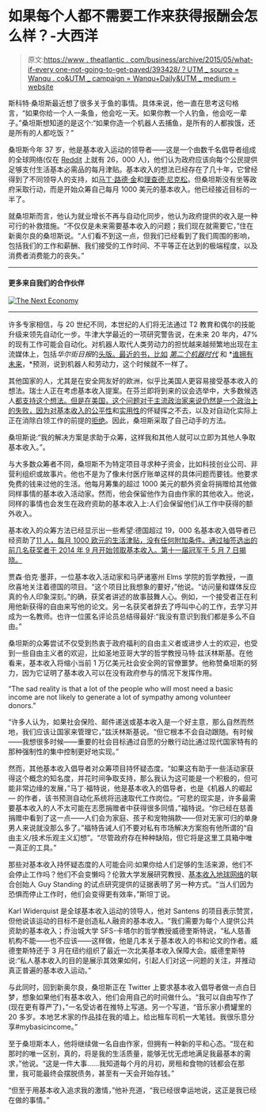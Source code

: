 # 如果每个人都不需要工作来获得报酬会怎么样？-大西洋

> 原文:[https://www . theatlantic . com/business/archive/2015/05/what-if-every one-not-going-to-get-payed/393428/？UTM _ source = Wanqu . co&UTM _ campaign = Wanqu+Daily&UTM _ medium = website](https://www.theatlantic.com/business/archive/2015/05/what-if-everybody-didnt-have-to-work-to-get-paid/393428/?utm_source=wanqu.co&utm_campaign=Wanqu+Daily&utm_medium=website)



斯科特·桑坦斯最近想了很多关于鱼的事情。具体来说，他一直在思考这句格言，“如果你给一个人一条鱼，他会吃一天。如果你教一个人钓鱼，他会吃一辈子。”桑坦斯想知道的是这个:“如果你造一个机器人去捕鱼，是所有的人都挨饿，还是所有的人都吃饭？”

桑坦斯今年 37 岁，他是基本收入运动的领导者——这是一个由数千名倡导者组成的全球网络(仅在 [Reddit](http://www.reddit.com/r/BasicIncome/) 上就有 26，000 人)，他们认为政府应该向每个公民提供足够支付生活基本必需品的每月津贴。基本收入的想法已经存在了几十年，它曾经得到了不同领导人的支持，如[马丁·路德·金](https://www.theatlantic.com/business/archive/2013/08/martin-luther-kings-economic-dream-a-guaranteed-income-for-all-americans/279147/)和[理查德·尼克松](https://www.theatlantic.com/politics/archive/2014/08/why-arent-reformicons-pushing-a-guaranteed-basic-income/375600/)。但桑坦斯没有坐等政府采取行动，而是开始众筹自己每月 1000 美元的基本收入。他已经接近目标的一半了。

就桑坦斯而言，他认为就业增长不再与自动化同步，他认为政府提供的收入是一种可行的补救措施。“不仅仅是未来需要基本收入的问题；我们现在就需要它，”住在新奥尔良的桑坦斯说。“人们看不到这一点，但我们已经看到了我们周围的影响，包括我们的工作和薪酬、我们接受的工作时间、不平等正在达到的极端程度，以及消费者消费能力的丧失。”

<aside class="ArticleLegacyHtml_root__oTAAd partner-box custom ArticleLegacyHtml_standard__Qfi5x">

* * *

#### 更多来自我们的合作伙伴

[![The Next Economy](../Images/aca3664f82680f0809b978786aa6be0a.png)](https://www.theatlantic.com/business/category/next-economy)

* * *

</aside>

许多专家相信，与 20 世纪不同，本世纪的人们将无法通过 T2 教育和偶尔的技能升级来领先自动化一步。牛津大学最近的一项研究警告说，在未来 20 年内，47%的现有工作可能会自动化。对机器人取代人类劳动力的担忧越来越频繁地出现在主流媒体上，包括*华尔街日报*的[头版。最近的书，比如](http://www.wsj.com/articles/what-clever-robots-mean-for-jobs-1424835002) [*第二个机器时代*](http://www.secondmachineage.com) 和 *[谁拥有未来](http://www.jaronlanier.com/futurewebresources.html)，*预测，说到机器人和劳动力，这个时候就不一样了。

其他国家的人，尤其是在安全网友好的欧洲，似乎比美国人更容易接受基本收入的想法。瑞士人正在考虑基本收入提案。在芬兰即将到来的议会选举中，大多数候选人[都支持这个想法。但是在美国，这个问题对于主流政治家来说仍然是一个政治上的失败，因为对基本收入的](http://www.basicincome.org/news/2015/03/finland-parliamentary-candidates/)[公平性](http://www.bloombergview.com/articles/2013-12-04/four-reasons-a-guaranteed-income-won-t-work)和[实用性](http://bleedingheartlibertarians.com/2014/03/a-worry-about-basic-income/)的怀疑挥之不去，以及对自动化实际上正在消除白领工作的前提的[拒绝](http://www.wsj.com/articles/why-we-neednt-fear-the-machines-1417394021)。因此，桑坦斯采取了自己动手的方法。

桑坦斯说:“我的解决方案是求助于众筹，这样我和其他人就可以立即为其他人争取基本收入。”。

与大多数众筹者不同，桑坦斯不为特定项目寻求种子资金，比如科技创业公司、非营利组织或故事片。他也不是为了像未付医疗账单这样的具体问题而要钱。他要求免费的钱来过他的生活。他每月筹集的超过 1000 美元的额外资金将捐赠给其他做同样事情的基本收入活动家。然而，他会保留他作为自由作家的其他收入。他说，同样的事情也会发生在政府资助的基本收入上:人们会保留他们从工作中获得的额外收入。

基本收入的众筹方法已经显示出一些希望:德国超过 19，000 名基本收入倡导者已经资助了[11 人，每月 1000 欧元的生活津贴，没有任何附加条件。通过抽签选出的前几名获奖者于 2014 年 9 月开始领取基本收入。第十一届冠军于 5 月 7 日揭晓。](https://www.mein-grundeinkommen.de/start)

贾森·伯克·墨菲，一位基本收入活动家和马萨诸塞州 Elms 学院的哲学教授，一直欣喜地关注着德国的项目。“这个项目比我想象的要好，”他说。“访问量和媒体反应真的令人印象深刻。”的确，获奖者讲述的故事鼓舞人心。例如，一个接受者正在利用他新获得的自由来写他的论文。另一名获奖者辞去了呼叫中心的工作，去学习并成为一名教师。也许一位匿名评论员总结得最好:“我没有意识到我们都是多么不自由。”

桑坦斯的众筹尝试不仅受到热衷于政府福利的自由主义者或进步人士的欢迎，也受到一些自由主义者的欢迎，比如圣地亚哥大学的哲学教授马特·兹沃林斯基。在他看来，基本收入将缩小当前 1 万亿美元社会安全网的官僚噩梦。他称赞桑坦斯的努力，因为它证明了基本收入可以在没有政府参与的情况下发挥作用。

<aside class="ArticlePullquote_root__YtnHv">“The sad reality is that a lot of the people who will most need a basic income are not likely to generate a lot of sympathy among volunteer donors.”</aside>

“许多人认为，如果社会保险、邮件递送或基本收入是一个好主意，那么自然而然地，我们应该让国家来管理它，”兹沃林斯基说。“但它根本不会自动跟随。有时候——我想很多时候——重要的社会目标通过自愿的分散行动比通过现代国家特有的那种强制性的集中控制更好地实现。”

然而，其他基本收入倡导者对众筹项目持怀疑态度。“如果这有助于一些活动家获得这个概念的知名度，并花时间争取支持，那么我认为这可能是一个积极的，但可能非常边缘的发展，”马丁·福特说，他是基本收入的倡导者，也是《机器人的崛起 — 的作者，该书预测自动化系统将迅速取代工作岗位。“可悲的现实是，许多最需要基本收入的人不太可能在志愿捐赠者中获得很多同情，”福特说。“你已经在慈善捐赠中看到了这一点——人们会为家庭、孩子和宠物捐款——但对无家可归的单身男人来说就没那么多了。”福特告诫人们不要对私有市场解决方案抱有他所谓的“自由主义/技术乐观主义幻想”。“尽管政府存在种种缺陷，但它将是这里工具箱中唯一真正的工具。”

那些对基本收入持怀疑态度的人可能会问:如果你给人们足够的生活来源，他们不会停止工作吗？他们不会变懒吗？伦敦大学发展研究教授、[基本收入地球网络](http://www.basicincome.org)的联合创始人 Guy Standing 的试点研究提供的证据表明了另一种方式。“当人们因为恐惧而停止工作时，他们会变得更有效率，”斯坦丁说。

Karl Widerquist 是全球基本收入运动的领导人，他对 Santens 的项目表示赞赏，但他说该运动的目标不是创造私人融资的基本收入。“我们需要为每个人提供公共资助的基本收入；乔治城大学 SFS-卡塔尔的哲学教授威德奎斯特说，“私人慈善机构不能——也不应该——这样做，他是几本关于基本收入的书和论文的作者。威德奎斯特还于 3 月在纽约组织了最近一次北美基本收入保障大会。威德奎斯特说:“私人基本收入的目的是展示其效果如何，引起人们对这一问题的关注，并推动真正普遍的基本收入运动。”

与此同时，回到新奥尔良，桑坦斯正在 Twitter 上要求基本收入倡导者做一点白日梦，想象如果他们有基本收入，他们会用自己的时间做什么。“我可以自由写作了(现在更有尊严了)，”一名受访者在推特上写道。另一个写道，“音乐家小费罐里的 20 多岁。本地艺术家的作品挂在我的墙上。给出租车司机一大笔钱。我很乐意分享#mybasicincome。”

至于桑坦斯本人，他将继续做一名自由作家，但拥有一种新的平和心态。“现在和那时的唯一区别，真的，将是我的生活质量，能够无忧无虑地满足我最基本的需求，”他说。“这是一件大事……我知道每个月的月初，房租和食物的钱都会在那里，我可能最终会摆脱债务，甚至有一天会开始存钱。”

“但至于用基本收入追求我的激情，”他补充道，“我已经很幸运地说，这正是我已经在做的事情。”

